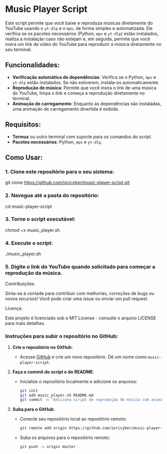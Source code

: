 # Music Player Script

Este script permite que você baixe e reproduza músicas diretamente do YouTube usando o `yt-dlp` e o `mpv`, de forma simples e automatizada. Ele verifica se os pacotes necessários (Python, `mpv` e `yt-dlp`) estão instalados, realiza a instalação caso não estejam e, em seguida, permite que você insira um link de vídeo do YouTube para reproduzir a música diretamente no seu terminal.

## Funcionalidades:

- **Verificação automática de dependências**: Verifica se o Python, `mpv` e `yt-dlp` estão instalados. Se não estiverem, instala-os automaticamente.
- **Reprodução de música**: Permite que você insira o link de uma música do YouTube, limpa o link e começa a reprodução diretamente no terminal.
- **Animação de carregamento**: Enquanto as dependências são instaladas, uma animação de carregamento divertida é exibida.

## Requisitos:

- **Termux** ou outro terminal com suporte para os comandos do script.
- **Pacotes necessários**: Python, `mpv` e `yt-dlp`.

## Como Usar:

<h3>1. Clone este repositório para o seu sistema:</h3>

   
   git clone https://github.com/ioricyber/music-player-script.git

<h3>2. Navegue até a pasta do repositório:</h3>


cd music-player-script


<h3>3. Torne o script executável:</h3>


chmod +x music_player.sh


<h3>4. Execute o script:</h3>

./music_player.sh


<h3>5. Digite o link do YouTube quando solicitado para começar a reprodução da música.</h3>



Contribuições:

Sinta-se à vontade para contribuir com melhorias, correções de bugs ou novos recursos! Você pode criar uma issue ou enviar um pull request.

Licença:

Este projeto é licenciado sob a MIT License - consulte o arquivo LICENSE para mais detalhes.

### Instruções para subir o repositório no GitHub:

1. **Crie o repositório no GitHub**:
   - Acesse [GitHub](https://github.com) e crie um novo repositório. Dê um nome como `music-player-script`.
   
2. **Faça o commit do script e do README**:
   - Inicialize o repositório localmente e adicione os arquivos:

     ```bash
     git init
     git add music_player.sh README.md
     git commit -m "Adiciona script de reprodução de música com animação e verificação de dependências"
     ```

3. **Suba para o GitHub**:

   - Conecte seu repositório local ao repositório remoto:

     ```bash
     git remote add origin https://github.com/ioricyber/music-player-script.git
     ```

   - Suba os arquivos para o repositório remoto:

     ```bash
     git push -u origin master
     ```
